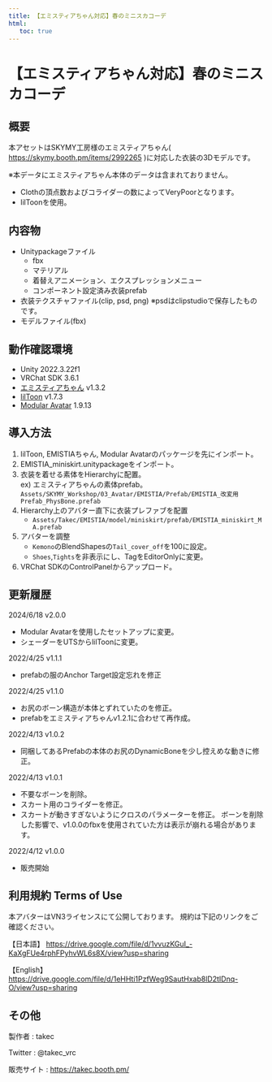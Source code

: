 ```yaml
---
title: 【エミスティアちゃん対応】春のミニスカコーデ
html:
   toc: true
---
```


# 【エミスティアちゃん対応】春のミニスカコーデ

## 概要
本アセットはSKYMY工房様のエミスティアちゃん( https://skymy.booth.pm/items/2992265 )に対応した衣装の3Dモデルです。

※本データにエミスティアちゃん本体のデータは含まれておりません。

* Clothの頂点数およびコライダーの数によってVeryPoorとなります。
* lilToonを使用。

## 内容物
* Unitypackageファイル
  * fbx
  * マテリアル
  * 着替えアニメーション、エクスプレッションメニュー
  * コンポーネント設定済み衣装prefab
* 衣装テクスチャファイル(clip, psd, png) ※psdはclipstudioで保存したものです。
* モデルファイル(fbx)

## 動作確認環境
* Unity 2022.3.22f1
* VRChat SDK 3.6.1
* [エミスティアちゃん](https://skymy.booth.pm/items/2992265) v1.3.2
* [lilToon](https://lilxyzw.github.io/lilToon/#/) v1.7.3
* [Modular Avatar](https://modular-avatar.nadena.dev/ja/) 1.9.13

## 導入方法
1. lilToon, EMISTIAちゃん, Modular Avatarのパッケージを先にインポート。
2. EMISTIA_miniskirt.unitypackageをインポート。
3. 衣装を着せる素体をHierarchyに配置。<br>
   ex) エミスティアちゃんの素体prefab。<br>
   `Assets/SKYMY_Workshop/03_Avatar/EMISTIA/Prefab/EMISTIA_改変用Prefab_PhysBone.prefab`
4. Hierarchy上のアバター直下に衣装プレファブを配置
   * `Assets/Takec/EMISTIA/model/miniskirt/prefab/EMISTIA_miniskirt_MA.prefab`
5. アバターを調整
   * `Kemono`のBlendShapesの`Tail_cover_off`を100に設定。
   * `Shoes`,`Tights`を非表示にし、TagをEditorOnlyに変更。
6. VRChat SDKのControlPanelからアップロード。

## 更新履歴
2024/6/18 v2.0.0
* Modular Avatarを使用したセットアップに変更。
* シェーダーをUTSからlilToonに変更。

2022/4/25 v1.1.1
* prefabの服のAnchor Target設定忘れを修正

2022/4/25 v1.1.0
* お尻のボーン構造が本体とずれていたのを修正。
* prefabをエミスティアちゃんv1.2.1に合わせて再作成。

2022/4/13 v1.0.2
* 同梱してあるPrefabの本体のお尻のDynamicBoneを少し控えめな動きに修正。

2022/4/13 v1.0.1
* 不要なボーンを削除。
* スカート用のコライダーを修正。
* スカートが動きすぎないようにクロスのパラメーターを修正。
ボーンを削除した影響で、v1.0.0のfbxを使用されていた方は表示が崩れる場合があります。

2022/4/12 v1.0.0
* 販売開始

## 利用規約 Terms of Use
本アバターはVN3ライセンスにて公開しております。
規約は下記のリンクをご確認ください。

【日本語】
https://drive.google.com/file/d/1vvuzKGuI_-KaXgFUe4rphFPyhvWL6s8X/view?usp=sharing

【English】
https://drive.google.com/file/d/1eHHti1PzfWeg9SautHxab8lD2tIDnq-O/view?usp=sharing

## その他
製作者
: takec

Twitter
: @takec_vrc

販売サイト
: https://takec.booth.pm/
